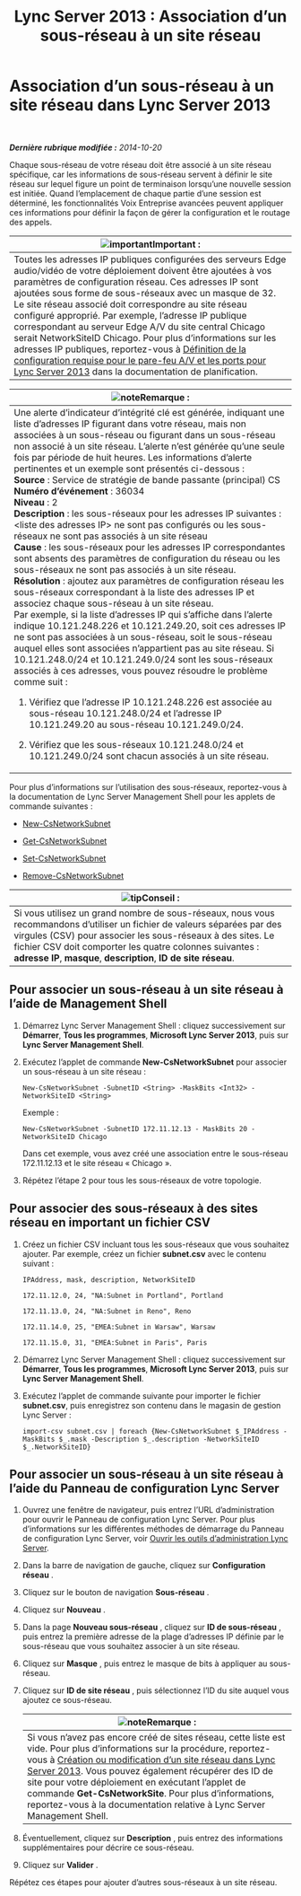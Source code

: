 ﻿---
title: 'Lync Server 2013 : Association d’un sous-réseau à un site réseau'
TOCTitle: Association d’un sous-réseau à un site réseau
ms:assetid: aa69e3ac-542a-4ba1-9582-2e6bee29f633
ms:mtpsurl: https://technet.microsoft.com/fr-fr/library/Gg412804(v=OCS.15)
ms:contentKeyID: 49298507
ms.date: 05/20/2016
mtps_version: v=OCS.15
ms.translationtype: HT
---

# Association d’un sous-réseau à un site réseau dans Lync Server 2013

 

_**Dernière rubrique modifiée :** 2014-10-20_

Chaque sous-réseau de votre réseau doit être associé à un site réseau spécifique, car les informations de sous-réseau servent à définir le site réseau sur lequel figure un point de terminaison lorsqu’une nouvelle session est initiée. Quand l’emplacement de chaque partie d’une session est déterminé, les fonctionnalités Voix Entreprise avancées peuvent appliquer ces informations pour définir la façon de gérer la configuration et le routage des appels.

<table>
<thead>
<tr class="header">
<th><img src="images/Gg425917.important(OCS.15).gif" title="important" alt="important" />Important :</th>
</tr>
</thead>
<tbody>
<tr class="odd">
<td>Toutes les adresses IP publiques configurées des serveurs Edge audio/vidéo de votre déploiement doivent être ajoutées à vos paramètres de configuration réseau. Ces adresses IP sont ajoutées sous forme de sous-réseaux avec un masque de 32. Le site réseau associé doit correspondre au site réseau configuré approprié. Par exemple, l’adresse IP publique correspondant au serveur Edge A/V du site central Chicago serait NetworkSiteID Chicago. Pour plus d’informations sur les adresses IP publiques, reportez-vous à <a href="lync-server-2013-determine-external-a-v-firewall-and-port-requirements.md">Définition de la configuration requise pour le pare-feu A/V et les ports pour Lync Server 2013</a> dans la documentation de planification.</td>
</tr>
</tbody>
</table>


<table>
<colgroup>
<col style="width: 100%" />
</colgroup>
<thead>
<tr class="header">
<th><img src="images/Gg398920.note(OCS.15).gif" title="note" alt="note" />Remarque :</th>
</tr>
</thead>
<tbody>
<tr class="odd">
<td>Une alerte d’indicateur d’intégrité clé est générée, indiquant une liste d’adresses IP figurant dans votre réseau, mais non associées à un sous-réseau ou figurant dans un sous-réseau non associé à un site réseau. L’alerte n’est générée qu’une seule fois par période de huit heures. Les informations d’alerte pertinentes et un exemple sont présentés ci-dessous :<br />
<strong>Source</strong> : Service de stratégie de bande passante (principal) CS<br />
<strong>Numéro d’événement</strong> : 36034<br />
<strong>Niveau</strong> : 2<br />
<strong>Description</strong> : les sous-réseaux pour les adresses IP suivantes : &lt;liste des adresses IP&gt; ne sont pas configurés ou les sous-réseaux ne sont pas associés à un site réseau<br />
<strong>Cause</strong> : les sous-réseaux pour les adresses IP correspondantes sont absents des paramètres de configuration du réseau ou les sous-réseaux ne sont pas associés à un site réseau.<br />
<strong>Résolution</strong> : ajoutez aux paramètres de configuration réseau les sous-réseaux correspondant à la liste des adresses IP et associez chaque sous-réseau à un site réseau.<br />
Par exemple, si la liste d’adresses IP qui s’affiche dans l’alerte indique 10.121.248.226 et 10.121.249.20, soit ces adresses IP ne sont pas associées à un sous-réseau, soit le sous-réseau auquel elles sont associées n’appartient pas au site réseau. Si 10.121.248.0/24 et 10.121.249.0/24 sont les sous-réseaux associés à ces adresses, vous pouvez résoudre le problème comme suit :
<ol>
<li><p>Vérifiez que l’adresse IP 10.121.248.226 est associée au sous-réseau 10.121.248.0/24 et l’adresse IP 10.121.249.20 au sous-réseau 10.121.249.0/24.</p></li>
<li><p>Vérifiez que les sous-réseaux 10.121.248.0/24 et 10.121.249.0/24 sont chacun associés à un site réseau.</p></li>
</ol></td>
</tr>
</tbody>
</table>


Pour plus d’informations sur l’utilisation des sous-réseaux, reportez-vous à la documentation de Lync Server Management Shell pour les applets de commande suivantes :

  - [New-CsNetworkSubnet](https://docs.microsoft.com/en-us/powershell/module/skype/New-CsNetworkSubnet)

  - [Get-CsNetworkSubnet](get-csnetworksubnet.md)

  - [Set-CsNetworkSubnet](set-csnetworksubnet.md)

  - [Remove-CsNetworkSubnet](remove-csnetworksubnet.md)

<table>
<thead>
<tr class="header">
<th><img src="images/JJ205025.tip(OCS.15).gif" title="tip" alt="tip" />Conseil :</th>
</tr>
</thead>
<tbody>
<tr class="odd">
<td>Si vous utilisez un grand nombre de sous-réseaux, nous vous recommandons d’utiliser un fichier de valeurs séparées par des virgules (CSV) pour associer les sous-réseaux à des sites. Le fichier CSV doit comporter les quatre colonnes suivantes : <strong>adresse IP</strong>, <strong>masque</strong>, <strong>description</strong>, <strong>ID de site réseau</strong>.</td>
</tr>
</tbody>
</table>


## Pour associer un sous-réseau à un site réseau à l’aide de Management Shell

1.  Démarrez Lync Server Management Shell : cliquez successivement sur **Démarrer**, **Tous les programmes**, **Microsoft Lync Server 2013**, puis sur **Lync Server Management Shell**.

2.  Exécutez l’applet de commande **New-CsNetworkSubnet** pour associer un sous-réseau à un site réseau :
    
        New-CsNetworkSubnet -SubnetID <String> -MaskBits <Int32> -NetworkSiteID <String>
    
    Exemple :
    
        New-CsNetworkSubnet -SubnetID 172.11.12.13 - MaskBits 20 -NetworkSiteID Chicago
    
    Dans cet exemple, vous avez créé une association entre le sous-réseau 172.11.12.13 et le site réseau « Chicago ».

3.  Répétez l’étape 2 pour tous les sous-réseaux de votre topologie.

## Pour associer des sous-réseaux à des sites réseau en important un fichier CSV

1.  Créez un fichier CSV incluant tous les sous-réseaux que vous souhaitez ajouter. Par exemple, créez un fichier **subnet.csv** avec le contenu suivant :
    
    `IPAddress, mask, description, NetworkSiteID`
    
    `172.11.12.0, 24, "NA:Subnet in Portland", Portland`
    
    `172.11.13.0, 24, "NA:Subnet in Reno", Reno`
    
    `172.11.14.0, 25, "EMEA:Subnet in Warsaw", Warsaw`
    
    `172.11.15.0, 31, "EMEA:Subnet in Paris", Paris`

2.  Démarrez Lync Server Management Shell : cliquez successivement sur **Démarrer**, **Tous les programmes**, **Microsoft Lync Server 2013**, puis sur **Lync Server Management Shell**.

3.  Exécutez l’applet de commande suivante pour importer le fichier **subnet.csv**, puis enregistrez son contenu dans le magasin de gestion Lync Server :
    
        import-csv subnet.csv | foreach {New-CsNetworkSubnet $_IPAddress -MaskBits $_.mask -Description $_.description -NetworkSiteID $_.NetworkSiteID}

## Pour associer un sous-réseau à un site réseau à l’aide du Panneau de configuration Lync Server

1.  Ouvrez une fenêtre de navigateur, puis entrez l’URL d’administration pour ouvrir le Panneau de configuration Lync Server. Pour plus d’informations sur les différentes méthodes de démarrage du Panneau de configuration Lync Server, voir [Ouvrir les outils d’administration Lync Server](lync-server-2013-open-lync-server-administrative-tools.md).

2.  Dans la barre de navigation de gauche, cliquez sur **Configuration réseau** .

3.  Cliquez sur le bouton de navigation **Sous-réseau** .

4.  Cliquez sur **Nouveau** .

5.  Dans la page **Nouveau sous-réseau** , cliquez sur **ID de sous-réseau** , puis entrez la première adresse de la plage d’adresses IP définie par le sous-réseau que vous souhaitez associer à un site réseau.

6.  Cliquez sur **Masque** , puis entrez le masque de bits à appliquer au sous-réseau.

7.  Cliquez sur **ID de site réseau** , puis sélectionnez l’ID du site auquel vous ajoutez ce sous-réseau.
    
    <table>
    <thead>
    <tr class="header">
    <th><img src="images/Gg398920.note(OCS.15).gif" title="note" alt="note" />Remarque :</th>
    </tr>
    </thead>
    <tbody>
    <tr class="odd">
    <td>Si vous n’avez pas encore créé de sites réseau, cette liste est vide. Pour plus d’informations sur la procédure, reportez-vous à <a href="lync-server-2013-create-or-modify-a-network-site.md">Création ou modification d’un site réseau dans Lync Server 2013</a>. Vous pouvez également récupérer des ID de site pour votre déploiement en exécutant l’applet de commande <strong>Get-CsNetworkSite</strong>. Pour plus d’informations, reportez-vous à la documentation relative à Lync Server Management Shell.</td>
    </tr>
    </tbody>
    </table>


8.  Éventuellement, cliquez sur **Description** , puis entrez des informations supplémentaires pour décrire ce sous-réseau.

9.  Cliquez sur **Valider** .

Répétez ces étapes pour ajouter d’autres sous-réseaux à un site réseau.

